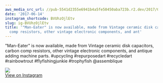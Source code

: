 ```yaml
---
aws_media_src_url: //pub-5541d2355e6941b4a5fe50450aba723b.r2.dev/2017/06/2017-06-14_12-55-41_UTC.jpg
date: '2017-06-14'
instagram_shortcode: BVUhzOjlEtv
slug: ig-BVUhzOjlEtv
title: '"Man-Eater" is now available, made from Vintage ceramic disk capacitors, carbon
  comp resistors, other vintage electronic components, and ant'
---
```


"Man-Eater" is now available, made from Vintage ceramic disk capacitors, carbon comp resistors, other vintage electronic components, and antique adding machine parts. #upcycling #repurposedart #recycledart #rainbowtrout #flyfishingjunkie #trophyfish @assemblique 

![](//pub-5541d2355e6941b4a5fe50450aba723b.r2.dev/2017/06/2017-06-14_12-55-41_UTC.jpg)   
[View on Instagram](https://www.instagram.com/p/BVUhzOjlEtv/)